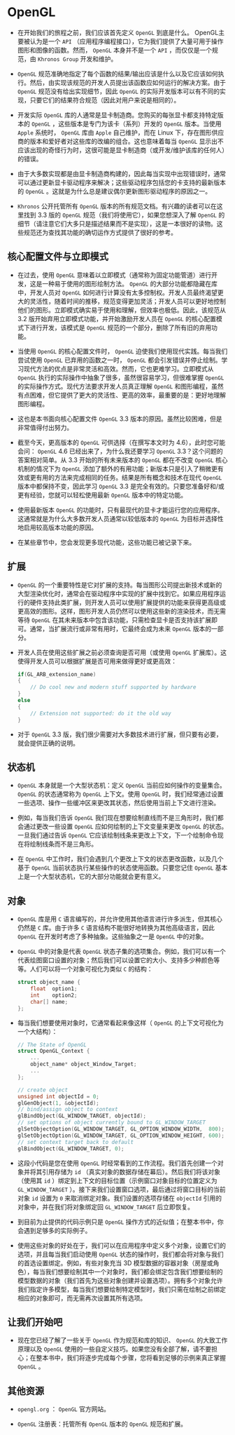 # OpenGL

+ 在开始我们的旅程之前，我们应该首先定义 `OpenGL` 到底是什么。 OpenGL主要被认为是一个 `API` （应用程序编程接口），它为我们提供了大量可用于操作图形和图像的函数。然而， `OpenGL` 本身并不是一个 `API` ，而仅仅是一个规范，由 `Khronos Group` 开发和维护。

+ `OpenGL` 规范准确地指定了每个函数的结果/输出应该是什么以及它应该如何执行。然后，由实现该规范的开发人员提出该函数应如何运行的解决方案。由于 `OpenGL` 规范没有给出实现细节，因此 `OpenGL` 的实际开发版本可以有不同的实现，只要它们的结果符合规范（因此对用户来说是相同的）。

+ 开发实际 `OpenGL` 库的人通常是显卡制造商。您购买的每张显卡都支持特定版本的 `OpenGL` ，这些版本是专门为该卡（系列）开发的 `OpenGL` 版本。当使用 `Apple` 系统时， `OpenGL` 库由 `Apple` 自己维护，而在 Linux 下，存在图形供应商的版本和爱好者对这些库的改编的组合。这也意味着每当 `OpenGL` 显示出不应该出现的奇怪行为时，这很可能是显卡制造商（或开发/维护该库的任何人）的错误。

+ 由于大多数实现都是由显卡制造商构建的，因此每当实现中出现错误时，通常可以通过更新显卡驱动程序来解决；这些驱动程序包括您的卡支持的最新版本的 `OpenGL` 。这就是为什么总是建议偶尔更新图形驱动程序的原因之一。

+ `Khronos` 公开托管所有 `OpenGL` 版本的所有规范文档。有兴趣的读者可以在这里找到 3.3 版的 `OpenGL` 规范（我们将使用它），如果您想深入了解 `OpenGL` 的细节（请注意它们大多只是描述结果而不是实现），这是一本很好的读物。这些规范还为查找其功能的确切运作方式提供了很好的参考。

## 核心配置文件与立即模式

+ 在过去，使用 `OpenGL` 意味着以立即模式（通常称为固定功能管道）进行开发，这是一种易于使用的图形绘制方法。 `OpenGL` 的大部分功能都隐藏在库中，开发人员对 `OpenGL` 如何进行计算没有太多控制权。开发人员最终渴望更大的灵活性，随着时间的推移，规范变得更加灵活；开发人员可以更好地控制他们的图形。立即模式确实易于使用和理解，但效率也极低。因此，该规范从 3.2 版开始弃用立即模式功能，并开始激励开发人员在 `OpenGL` 的核心配置模式下进行开发，该模式是 `OpenGL` 规范的一个部分，删除了所有旧的弃用功能。

+ 当使用 `OpenGL` 的核心配置文件时， `OpenGL` 迫使我们使用现代实践。每当我们尝试使用 `OpenGL` 已弃用的函数之一时， `OpenGL` 都会引发错误并停止绘制。学习现代方法的优点是非常灵活和高效。然而，它也更难学习。立即模式从 `OpenGL` 执行的实际操作中抽象了很多，虽然很容易学习，但很难掌握 `OpenGL` 的实际操作方式。现代方法要求开发人员真正理解 `OpenGL` 和图形编程，虽然有点困难，但它提供了更大的灵活性、更高的效率，最重要的是：更好地理解图形编程。

+ 这也是本书面向核心配置文件 `OpenGL` 3.3 版本的原因。虽然比较困难，但是非常值得付出努力。

+ 截至今天，更高版本的 `OpenGL` 可供选择（在撰写本文时为 4.6），此时您可能会问： `OpenGL` 4.6 已经出来了，为什么我还要学习 `OpenGL` 3.3？这个问题的答案相对简单。从 3.3 开始的所有未来版本的 `OpenGL` 都在不改变 `OpenGL` 核心机制的情况下为 `OpenGL` 添加了额外的有用功能；新版本只是引入了稍微更有效或更有用的方法来完成相同的任务。结果是所有概念和技术在现代 `OpenGL` 版本中都保持不变，因此学习 `OpenGL` 3.3 是完全有效的。只要您准备好和/或更有经验，您就可以轻松使用最新 `OpenGL` 版本中的特定功能。

+ 使用最新版本 `OpenGL` 的功能时，只有最现代的显卡才能运行您的应用程序。这通常就是为什么大多数开发人员通常以较低版本的 `OpenGL` 为目标并选择性地启用较高版本功能的原因。

+ 在某些章节中，您会发现更多现代功能，这些功能已被记录下来。

## 扩展

+ `OpenGL` 的一个重要特性是它对扩展的支持。每当图形公司提出新技术或新的大型渲染优化时，通常会在驱动程序中实现的扩展中找到它。如果应用程序运行的硬件支持此类扩展，则开发人员可以使用扩展提供的功能来获得更高级或更高效的图形。这样，图形开发人员仍然可以使用这些新的渲染技术，而无需等待 `OpenGL` 在其未来版本中包含该功能，只需检查显卡是否支持该扩展即可。通常，当扩展流行或非常有用时，它最终会成为未来 `OpenGL` 版本的一部分。

+ 开发人员在使用这些扩展之前必须查询是否可用（或使用 `OpenGL` 扩展库）。这使得开发人员可以根据扩展是否可用来做得更好或更高效：

    ```C++
    if(GL_ARB_extension_name)
    {
        // Do cool new and modern stuff supported by hardware
    }
    else
    {
        // Extension not supported: do it the old way
    }
    ```

+ 对于 `OpenGL` 3.3 版，我们很少需要对大多数技术进行扩展，但只要有必要，就会提供正确的说明。

## 状态机

+ `OpenGL` 本身就是一个大型状态机：定义 `OpenGL` 当前应如何操作的变量集合。 `OpenGL` 的状态通常称为 `OpenGL` 上下文。使用 `OpenGL` 时，我们经常通过设置一些选项、操作一些缓冲区来更改其状态，然后使用当前上下文进行渲染。

+ 例如，每当我们告诉 `OpenGL` 我们现在想要绘制直线而不是三角形时，我们都会通过更改一些设置 `OpenGL` 应如何绘制的上下文变量来更改 `OpenGL` 的状态。一旦我们通过告诉 `OpenGL` 它应该绘制线条来更改上下文，下一个绘制命令现在将绘制线条而不是三角形。

+ 在 `OpenGL` 中工作时，我们会遇到几个更改上下文的状态更改函数，以及几个基于 `OpenGL` 当前状态执行某些操作的状态使用函数。只要您记住 `OpenGL` 基本上是一个大型状态机，它的大部分功能就会更有意义。

## 对象

+ `OpenGL` 库是用 `C` 语言编写的，并允许使用其他语言进行许多派生，但其核心仍然是 `C` 库。由于许多 `C` 语言结构不能很好地转换为其他高级语言，因此 `OpenGL` 在开发时考虑了多种抽象。这些抽象之一是 `OpenGL` 中的对象。

+ `OpenGL` 中的对象是代表 `OpenGL` 状态子集的选项集合。例如，我们可以有一个代表绘图窗口设置的对象；然后我们可以设置它的大小、支持多少种颜色等等。人们可以将一个对象可视化为类似 `C` 的结构：

    ```C++
    struct object_name {
        float  option1;
        int    option2;
        char[] name;
    };
    ```

+ 每当我们想要使用对象时，它通常看起来像这样（ `OpenGL` 的上下文可视化为一个大结构）：

    ```C++
    // The State of OpenGL
    struct OpenGL_Context {
        ...
        object_name* object_Window_Target;
        ...  	
    };
    ```

    ```C++
    // create object
    unsigned int objectId = 0;
    glGenObject(1, &objectId);
    // bind/assign object to context
    glBindObject(GL_WINDOW_TARGET, objectId);
    // set options of object currently bound to GL_WINDOW_TARGET
    glSetObjectOption(GL_WINDOW_TARGET, GL_OPTION_WINDOW_WIDTH,  800);
    glSetObjectOption(GL_WINDOW_TARGET, GL_OPTION_WINDOW_HEIGHT, 600);
    // set context target back to default
    glBindObject(GL_WINDOW_TARGET, 0);
    ```

+ 这段小代码是您在使用 `OpenGL` 时经常看到的工作流程。我们首先创建一个对象并将其引用存储为 `id` （真实对象的数据存储在幕后）。然后我们将该对象（使用其 `id` ）绑定到上下文的目标位置（示例窗口对象目标的位置定义为 `GL_WINDOW_TARGET` ）。接下来我们设置窗口选项，最后通过将窗口目标的当前对象 `id` 设置为 `0` 来取消绑定对象。我们设置的选项存储在 `objectId` 引用的对象中，并在我们将对象绑定回 `GL_WINDOW_TARGET` 后立即恢复。

+ 到目前为止提供的代码示例只是 `OpenGL` 操作方式的近似值；在整本书中，你会遇到足够多的实际例子。

+ 使用这些对象的好处在于，我们可以在应用程序中定义多个对象，设置它们的选项，并且每当我们启动使用 `OpenGL` 状态的操作时，我们都会将对象与我们的首选设置绑定。例如，有些对象充当 3D 模型数据的容器对象（房屋或角色），每当我们想要绘制其中一个对象时，我们都会绑定包含我们想要绘制的模型数据的对象（我们首先为这些对象创建并设置选项）。拥有多个对象允许我们指定许多模型，每当我们想要绘制特定模型时，我们只需在绘制之前绑定相应的对象即可，而无需再次设置其所有选项。

## 让我们开始吧

+ 现在您已经了解了一些关于 `OpenGL` 作为规范和库的知识、 `OpenGL` 的大致工作原理以及 `OpenGL` 使用的一些自定义技巧。如果您没有全部了解，请不要担心；在整本书中，我们将逐步完成每个步骤，您将看到足够的示例来真正掌握 `OpenGL` 。

## 其他资源

+ `opengl.org` ： `OpenGL` 官方网站。

+ `OpenGL` 注册表：托管所有 `OpenGL` 版本的 `OpenGL` 规范和扩展。